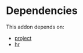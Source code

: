 # Dependencies

This addon depends on:

- [project](../../odoo-bringout-oca-ocb-project)
- [hr](../../odoo-bringout-oca-ocb-hr)
